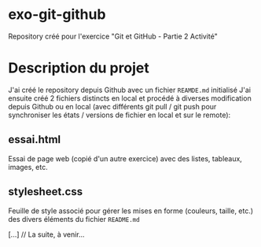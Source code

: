 # exo-git-github
Repository créé pour l'exercice "Git et GitHub - Partie 2 Activité"

Description du projet
===

J'ai créé le repository depuis Github avec un fichier `REAMDE.md` initialisé
J'ai ensuite créé 2 fichiers distincts en local et procédé à diverses modification depuis Github ou en local (avec différents git pull / git push pour synchroniser les états / versions de fichier en local et sur le remote):

essai.html
---
Essai de page web (copié d'un autre exercice) avec des listes, tableaux, images, etc.

stylesheet.css
---
Feuille de style associé pour gérer les mises en forme (couleurs, taille, etc.) des divers éléments du fichier `README.md`
    

[...] // La suite, à venir...
